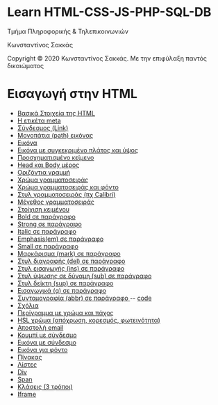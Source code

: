 <html>
<body>
<h1> Learn HTML-CSS-JS-PHP-SQL-DB</h1>
<p> Τμήμα Πληροφορικής & Τηλεπικοινωνιών </p>
<p> Κωνσταντίνος Σακκάς</p>
  <p>Copyright © 2020 Κωνσταντίνος Σακκάς. Με την επιφύλαξη παντός δικαιώματος</p>
  <h1></h1>

<h1>Εισαγωγή στην HTML</h1>
<ul>

<li><a href="./Code greek/basic_1.html" target="_blank">Βασικά Στοιχεία της HTML </a></li>
<li><a href="./Code greek/meta.html" target="_blank">Η ετικέτα meta </a></li>
<li><a href="./Code greek/ahref.html">Σύνδεσμος (Link)</a></li>
<li><a href="./Code greek/img_path.html">Μονοπάτια (path) εικόνας</a></li>
<li><a href="./Code greek/img.html">Εικόνα</a></li>
<li><a href="./Code greek/img_with_size.html">Εικόνα με συγκεκριμένο πλάτος και ύψος</a></li>
<li><a href="./Code greek/pre.html">Προσχηματισμένο κείμενο</a></li>
<li><a href="./Code greek/head_and_body.html">Head και Body μέρος</a></li>
<li><a href="./Code greek/hr.html">Οριζόντια γραμμή</a></li>
<li><a href="./Code greek/style_color.html">Χρώμα γραμματοσειράς</a></li>
<li><a href="./Code greek/background_color.html">Χρώμα γραμματοσειράς και φόντο</a></li>
<li><a href="./Code greek/font_family.html">Στυλ γραμματοσειράς (πχ Calibri)</a></li>
<li><a href="./Code greek/font_size.html">Μέγεθος γραμματοσειράς</a></li>
<li><a href="./Code greek/text_align.html">Στοίχιση κειμένου </a></li>
<li><a href="./Code greek/bold.html">Bold σε παράγραφο </a></li>
<li><a href="./Code greek/strong.html">Strong σε παράγραφο </a></li>
<li><a href="./Code greek/italics.html">Italic σε παράγραφο </a></li>
<li><a href="./Code greek/em.html">Emphasis(em) σε παράγραφο </a></li>
<li><a href="./Code greek/small.html">Small σε παράγραφο </a></li>
<li><a href="./Code greek/mark.html">Μαρκάρισμα (mark) σε παράγραφο </a></li>
<li><a href="./Code greek/del.html">Στυλ διαγραφής (del) σε παράγραφο </a></li>
<li><a href="./Code greek/ins.html">Στυλ εισαγωγής (ins) σε παράγραφο </a></li>
<li><a href="./Code greek/sub.html">Στυλ ύψωσης σε δύναμη (sub) σε παράγραφο </a></li>
<li><a href="./Code greek/sup.html">Στυλ δείκτη (sup) σε παράγραφο </a></li>
<li><a href="./Code greek/q.html">Εισαγωγικά (q) σε παράγραφο </a></li>
<li><a href="./Code greek/abbr.html">Συντομογραφία (abbr) σε παράγραφο </a> -- <a href="./Code greek/abr"> code </a></li>
<li><a href="./Code greek/abbr.html">Σχόλια</a></li>
<li><a href="./Code greek/border_color.html">Περίγραμμα με χρώμα και πάχος</a></li>
<li><a href="./Code greek/hsl_color.html">HSL χρώμα (απόχρωση, κορεσμός, φωτεινότητα)</a></li>
<li><a href="./Code greek/mailto.html">Αποστολή email</a></li>
<li><a href="./Code greek/button_link.html">Κουμπί με σύνδεσμο</a></li>
<li><a href="./Code greek/image_link.html">Εικόνα με σύνδεσμο</a></li>
<li><a href="./Code greek/img_background.html">Εικόνα για φόντο</a></li>
<li><a href="./Code greek/table.html">Πίνακας</a></li>
<li><a href="./Code greek/list.html">Λίστες</a></li>
<li><a href="./Code greek/div.html">Div</a></li>
<li><a href="./Code greek/span.html">Span</a></li>
<li><a href="./Code greek/class.html">Κλάσεις (3 τρόποι)</a></li>
<li><a href="./Code greek/iframe.html">Iframe</a></li>

</ul>
</body>
</html>


